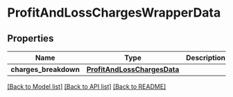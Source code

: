 # ProfitAndLossChargesWrapperData

## Properties
Name | Type | Description | Notes
------------ | ------------- | ------------- | -------------
**charges_breakdown** | [**ProfitAndLossChargesData**](ProfitAndLossChargesData.md) |  | [optional] 

[[Back to Model list]](../README.md#documentation-for-models) [[Back to API list]](../README.md#documentation-for-api-endpoints) [[Back to README]](../README.md)

